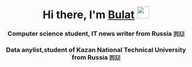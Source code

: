 <h1 align="center">Hi there, I'm <a href="https://vk.com/bulyn" target="_blank">Bulat</a> 
<img src="https://github.com/blackcater/blackcater/raw/main/images/Hi.gif" height="32"/></h1>
<h3 align="center">Computer science student, IT news writer from Russia 🇷🇺</h3>
<h3 align="center">Data anylist,student of Kazan National Technical University from Russia 🇷🇺</h3>
